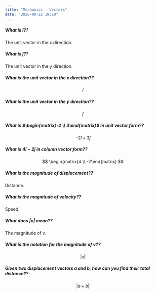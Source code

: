 ```yaml
---
title: "Mechanics - Vectors"
date: "2020-09-22 18:29"
---
```


##### What is $\hat{i}$??
The unit vector in the x direction.

##### What is $\hat{j}$??
The unit vector in the y direction.

##### What is the unit vector in the x direction??
$$
\hat{i}
$$

##### What is the unit vector in the y direction??
$$
\hat{j}
$$

##### What is $\begin{matrix}-2 \\ 3\end{matrix}$ in unit vector form??
$$
-2\hat{i} + 3 \hat{j}
$$

##### What is $4\hat{i} - 2\hat{j}$ in column vector form??
$$
\begin{matrix}4 \\ -2\end{matrix}
$$

##### What is the magnitude of displacement??
Distance.

##### What is the magnitude of velocity??
Speed.

##### What does $|v|$ mean??
The magnitude of $v$.

##### What is the notation for the magnitude of $v$??
$$
|v|
$$

##### Given two displacement vectors $a$ and $b$, how can you find their total distance??
$$
|a + b|
$$
